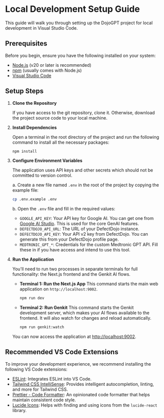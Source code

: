 # Local Development Setup Guide

This guide will walk you through setting up the DojoGPT project for local development in Visual Studio Code.

## Prerequisites

Before you begin, ensure you have the following installed on your system:

-   [Node.js](https://nodejs.org/) (v20 or later is recommended)
-   [npm](https://www.npmjs.com/) (usually comes with Node.js)
-   [Visual Studio Code](https://code.visualstudio.com/)

## Setup Steps

1.  **Clone the Repository**

    If you have access to the git repository, clone it. Otherwise, download the project source code to your local machine.

2.  **Install Dependencies**

    Open a terminal in the root directory of the project and run the following command to install all the necessary packages:

    ```bash
    npm install
    ```

3.  **Configure Environment Variables**

    The application uses API keys and other secrets which should not be committed to version control.

    a. Create a new file named `.env` in the root of the project by copying the example file:

    ```bash
    cp .env.example .env
    ```

    b. Open the `.env` file and fill in the required values:

    -   `GOOGLE_API_KEY`: Your API key for Google AI. You can get one from [Google AI Studio](https://aistudio.google.com/app/apikey). This is used for the core GenAI features.
    -   `DEFECTDOJO_API_URL`: The URL of your DefectDojo instance.
    -   `DEFECTDOJO_API_KEY`: Your API v2 key from DefectDojo. You can generate this from your DefectDojo profile page.
    -   `MEDTRONIC_GPT_*`: Credentials for the custom Medtronic GPT API. Fill these in if you have access and intend to use this tool.

4.  **Run the Application**

    You'll need to run two processes in separate terminals for full functionality: the Next.js frontend and the Genkit AI flows.

    -   **Terminal 1: Run the Next.js App**
        This command starts the main web application on `http://localhost:9002`.

        ```bash
        npm run dev
        ```

    -   **Terminal 2: Run Genkit**
        This command starts the Genkit development server, which makes your AI flows available to the frontend. It will also watch for changes and reload automatically.

        ```bash
        npm run genkit:watch
        ```

    You can now access the application at [http://localhost:9002](http://localhost:9002).

## Recommended VS Code Extensions

To improve your development experience, we recommend installing the following VS Code extensions:

-   [ESLint](https://marketplace.visualstudio.com/items?itemName=dbaeumer.vscode-eslint): Integrates ESLint into VS Code.
-   [Tailwind CSS IntelliSense](https://marketplace.visualstudio.com/items?itemName=bradlc.vscode-tailwindcss): Provides intelligent autocompletion, linting, and more for Tailwind CSS.
-   [Prettier - Code Formatter](https://marketplace.visualstudio.com/items?itemName=esbenp.prettier-vscode): An opinionated code formatter that helps maintain consistent code style.
-   [Lucide Icons](https://marketplace.visualstudio.com/items?itemName=lucide-icons.lucide): Helps with finding and using icons from the `lucide-react` library.
